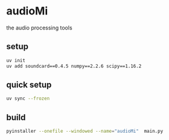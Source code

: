 # audioMi

the audio processing tools 

## setup

```bash
uv init
uv add soundcard==0.4.5 numpy==2.2.6 scipy==1.16.2
```

## quick setup
```bash
uv sync --frozen
```


## build

```bash
pyinstaller --onefile --windowed --name="audioMi"  main.py
```